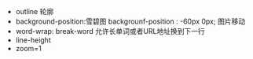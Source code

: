 - outline 轮廓
- background-position:雪碧图 
    backgrounf-position : -60px 0px;
   图片移动
- word-wrap: break-word 允许长单词或者URL地址换到下一行
- line-height 
- zoom=1 